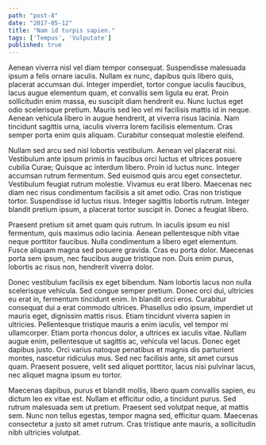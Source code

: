 ```yaml
---
path: "post-8"
date: "2017-05-12"
title: "Nam id turpis sapien."
tags: ['Tempus', 'Vulputate']
published: true
---
```


Aenean viverra nisl vel diam tempor consequat. Suspendisse malesuada ipsum a felis ornare iaculis. Nullam ex nunc, dapibus quis libero quis, placerat accumsan dui. Integer imperdiet, tortor congue iaculis faucibus, lacus augue elementum quam, et convallis sem ligula eu erat. Proin sollicitudin enim massa, eu suscipit diam hendrerit eu. Nunc luctus eget odio scelerisque pretium. Mauris sed leo vel mi facilisis mattis id in neque. Aenean vehicula libero in augue hendrerit, at viverra risus lacinia. Nam tincidunt sagittis urna, iaculis viverra lorem facilisis elementum. Cras semper porta enim quis aliquam. Curabitur consequat molestie eleifend.

Nullam sed arcu sed nisl lobortis vestibulum. Aenean vel placerat nisi. Vestibulum ante ipsum primis in faucibus orci luctus et ultrices posuere cubilia Curae; Quisque ac interdum libero. Proin id luctus nunc. Integer accumsan rutrum fermentum. Sed euismod quis arcu eget consectetur. Vestibulum feugiat rutrum molestie. Vivamus eu erat libero. Maecenas nec diam nec risus condimentum facilisis a sit amet odio. Cras non tristique tortor. Suspendisse id luctus risus. Integer sagittis lobortis rutrum. Integer blandit pretium ipsum, a placerat tortor suscipit in. Donec a feugiat libero.

Praesent pretium sit amet quam quis rutrum. In iaculis ipsum eu nisl fermentum, quis maximus odio lacinia. Aenean pellentesque nibh vitae neque porttitor faucibus. Nulla condimentum a libero eget elementum. Fusce aliquam magna sed posuere gravida. Cras eu porta dolor. Maecenas porta sem ipsum, nec faucibus augue tristique non. Duis enim purus, lobortis ac risus non, hendrerit viverra dolor.

Donec vestibulum facilisis ex eget bibendum. Nam lobortis lacus non nulla scelerisque vehicula. Sed congue semper pretium. Donec orci dui, ultricies eu erat in, fermentum tincidunt enim. In blandit orci eros. Curabitur consequat dui a erat commodo ultrices. Phasellus odio ipsum, imperdiet ut mauris eget, dignissim mattis risus. Etiam tincidunt viverra sapien in ultricies. Pellentesque tristique mauris a enim iaculis, vel tempor mi ullamcorper. Etiam porta rhoncus dolor, a ultrices ex iaculis vitae. Nullam augue enim, pellentesque ut sagittis ac, vehicula vel lacus. Donec eget dapibus justo. Orci varius natoque penatibus et magnis dis parturient montes, nascetur ridiculus mus. Sed nec facilisis ante, sit amet cursus quam. Praesent posuere, velit sed aliquet porttitor, lacus nisi pulvinar lacus, nec aliquet magna ipsum eu tortor.

Maecenas dapibus, purus et blandit mollis, libero quam convallis sapien, eu dictum leo ex vitae est. Nullam et efficitur odio, a tincidunt purus. Sed rutrum malesuada sem ut pretium. Praesent sed volutpat neque, at mattis sem. Nunc non tellus egestas, tempor magna sed, efficitur quam. Maecenas consectetur a justo sit amet rutrum. Cras tristique ante mauris, a sollicitudin nibh ultricies volutpat.